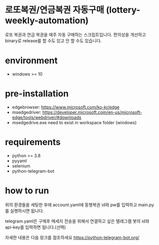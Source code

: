 # 로또복권/연금복권 자동구매 (lottery-weekly-automation)

로또 복권과 연금 복권을 매주 자동 구매하는 스크립트입니다. 편의성을 개선하고 binary로 release를 할 수도 있고 안 할 수도 있습니다.

# environment
- windows >= 10

# pre-installation
- edgebrowser: https://www.microsoft.com/ko-kr/edge
- msedgedriver: https://developer.microsoft.com/en-us/microsoft-edge/tools/webdriver/#downloads
- msedgedrive.exe need to exist in workspace folder (windows)

# requirements
- python >= 3.8
- pyyaml
- selenium
- python-telegram-bot

# how to run
위의 환경들을 세팅한 후에 account.yaml에 동행복권 id와 pw를 입력하고 main.py를 실행하시면 됩니다.

telegram.yaml은 구매후 메세지 전송을 위해서 연결하고 싶은 텔레그램 봇의 id와 api-key를 입력하면 됩니다.(선택) 

자세한 내용은 다음 링크를 참조하세요 https://python-telegram-bot.org/
